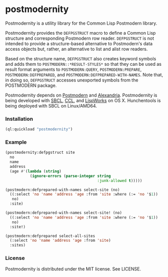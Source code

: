 # postmodernity

Postmodernity is a utility library for the Common Lisp Postmodern
library.

Postmodernity provides the `DEFPGSTRUCT` macro to define a Common Lisp
structure and corresponding Postmodern row reader. `DEFPGSTRUCT` is
not intended to provide a structure-based alternative to Postmodern's
data access objects but, rather, an alternative to list and alist row
readers.

Based on the structure name, `DEFPGSTRUCT` also creates keyword symbols
and adds them to `POSTMODERN::*RESULT-STYLES*` so that they can be used
as result format arguments to `POSTMODERN:QUERY`, `POSTMODERN:PREPARE`,
`POSTMODERN:DEFPREPARED`, and `POSTMODERN:DEFPREPARED-WITH-NAMES`. Note
that, in doing so, `DEFPGSTRUCT` accesses unexported symbols from the
POSTMODERN package.

Postmodernity depends
on [Postmodern](http://marijnhaverbeke.nl/postmodern/)
and
[Alexandria](https://common-lisp.net/project/alexandria/). Postmodernity
is being developed
with [SBCL](http://sbcl.org/), [CCL](http://ccl.clozure.com/),
and [LispWorks](http://www.lispworks.com/) on OS X.  Hunchentools is
being deployed with SBCL on Linux/AMD64.


### Installation

```lisp
(ql:quickload "postmodernity")
```


### Example

```lisp
(postmodernity:defpgstruct site
  no
  name
  address
  (age #'(lambda (string)
           (ignore-errors (parse-integer string
                                         :junk-allowed t)))))

(postmodern:defprepared-with-names select-site (no)
  ((:select 'no 'name 'address 'age :from 'site :where (:= 'no '$1))
   no)
  :site)

(postmodern:defprepared-with-names select-site! (no)
  ((:select 'no 'name 'address 'age :from 'site :where (:= 'no '$1))
   no)
  :site!)

(postmodern:defprepared select-all-sites
  (:select 'no 'name 'address 'age :from 'site)
  :sites)
```

### License

Postmodernity is distributed under the MIT license. See LICENSE.
